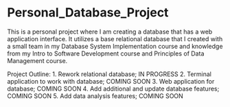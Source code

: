 # Personal_Database_Project
This is a personal project where I am creating a database that has a web application interface. It utilizes a base relational database that I created with a small team in my Database System Implementation course and knowledge from my Intro to Software Development course and Principles of Data Management course.

Project Outline:
    1. Rework relational database; IN PROGRESS
    2. Terminal application to work with database;
        COMING SOON
    3. Web application for database; COMING SOON
    4. Add additional and update database features;
        COMING SOON
    5. Add data analysis features; COMING SOON
